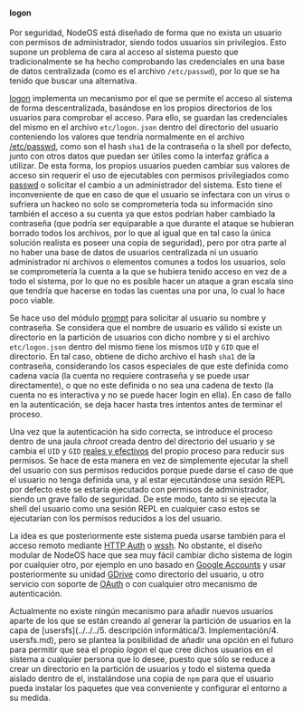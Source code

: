 #### logon

Por seguridad, NodeOS está diseñado de forma que no exista un usuario con
permisos de administrador, siendo todos usuarios sin privilegios. Esto supone un
problema de cara al acceso al sistema puesto que tradicionalmente se ha hecho
comprobando las credenciales en una base de datos centralizada (como es el
archivo `/etc/passwd`), por lo que se ha tenido que buscar una alternativa.

[logon](https://github.com/piranna/logon) implementa un mecanismo por el que se
permite el acceso al sistema de forma descentralizada, basándose en los propios
directorios de los usuarios para comprobar el acceso. Para ello, se guardan las
credenciales del mismo en el archivo `etc/logon.json` dentro del directorio del
usuario conteniendo los valores que tendría normalmente en el archivo
[/etc/passwd](http://linux.die.net/man/5/passwd), como son el hash `sha1` de la
contraseña o la shell por defecto, junto con otros datos que puedan ser útiles
como la interfaz gráfica a utilizar. De esta forma, los propios usuarios pueden
cambiar sus valores de acceso sin requerir el uso de ejecutables con permisos
privilegiados como [passwd](http://linux.die.net/man/1/passwd) o solicitar el
cambio a un administrador del sistema. Esto tiene el inconveniente de que en
caso de que el usuario se infectara con un virus o sufriera un hackeo no solo se
comprometería toda su información sino también el acceso a su cuenta ya que
estos podrían haber cambiado la contraseña (que podría ser equiparable a que
durante el ataque se hubieran borrado todos los archivos, por lo que al igual
que en tal caso la única solución realista es poseer una copia de seguridad),
pero por otra parte al no haber una base de datos de usuarios centralizada ni un
usuario administrador ni archivos o elementos comunes a todos los usuarios, solo
se comprometería la cuenta a la que se hubiera tenido acceso en vez de a todo el
sistema, por lo que no es posible hacer un ataque a gran escala sino que tendría
que hacerse en todas las cuentas una por una, lo cual lo hace poco viable.

Se hace uso del módulo [prompt](http://github.com/flatiron/prompt) para solicitar
al usuario su nombre y contraseña. Se considera que el nombre de usuario es
válido si existe un directorio en la partición de usuarios con dicho nombre y si
el archivo `etc/logon.json` dentro del mismo tiene los mismos `UID` y `GID` que
el directorio. En tal caso, obtiene de dicho archivo el hash `sha1` de la
contraseña, considerando los casos especiales de que este definida como cadena
vacía (la cuenta no requiere contraseña y se puede usar directamente), o que no
este definida o no sea una cadena de texto (la cuenta no es interactiva y no se
puede hacer login en ella). En caso de fallo en la autenticación, se deja hacer
hasta tres intentos antes de terminar el proceso.

Una vez que la autenticación ha sido correcta, se introduce el proceso dentro de
una jaula *chroot* creada dentro del directorio del usuario y se cambia el `UID`
y `GID` [reales y efectivos](http://linux.die.net/man/2/setreuid) del propio
proceso para reducir sus permisos. Se hace de esta manera en vez de simplemente
ejecutar la shell del usuario con sus permisos reducidos porque puede darse el
caso de que el usuario no tenga definida una, y al estar ejecutándose una sesión
REPL por defecto este se estaría ejecutado con permisos de administrador, siendo
un grave fallo de seguridad. De este modo, tanto si se ejecuta la shell del
usuario como una sesión REPL en cualquier caso estos se ejecutarían con los
permisos reducidos a los del usuario.

La idea es que posteriormente este sistema pueda usarse también para el acceso
remoto mediante [HTTP Auth](https://tools.ietf.org/html/rfc2617) o
[wssh](https://www.npmjs.com/package/wssh). No obstante, el diseño modular de
NodeOS hace que sea muy fácil cambiar dicho sistema de login por cualquier otro,
por ejemplo en uno basado en [Google Accounts](https://myaccount.google.com) y
usar posteriormente su unidad [GDrive](https://drive.google.com) como directorio
del usuario, u otro servicio con soporte de [OAuth](http://oauth.net) o con
cualquier otro mecanismo de autenticación.

Actualmente no existe ningún mecanismo para añadir nuevos usuarios aparte de los
que se están creando al generar la partición de usuarios en la capa de
[usersfs](../../../5. descripción informática/3. Implementación/4. usersfs.md),
pero se plantea la posibilidad de añadir una opción en el futuro para permitir
que sea el propio *logon* el que cree dichos usuarios en el sistema a cualquier
persona que lo desee, puesto que sólo se reduce a crear un directorio en la
partición de usuarios y todo el sistema queda aislado dentro de el, instalándose
una copia de `npm` para que el usuario pueda instalar los paquetes que vea
conveniente y configurar el entorno a su medida.
